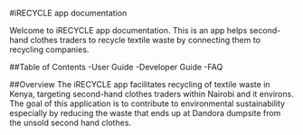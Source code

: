 #iRECYCLE app documentation

Welcome to iRECYCLE app documentation. 
This is an app helps second-hand clothes traders to recycle textile waste by connecting them to recycling companies.

##Table of Contents
-User Guide
-Developer Guide
-FAQ

##Overview
The iRECYCLE app facilitates recycling of textile waste in Kenya, targeting second-hand clothes traders within Nairobi and it environs. The goal of this application is to contribute to environmental sustainability 
especially by reducing the waste that ends up at Dandora dumpsite from the unsold second hand clothes.
